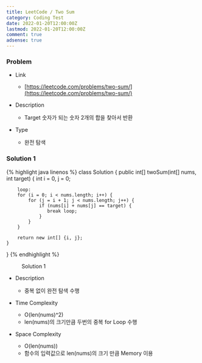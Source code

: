 ```yaml
---
title: LeetCode / Two Sum
category: Coding Test
date: 2022-01-20T12:00:00Z
lastmod: 2022-01-20T12:00:00Z
comment: true
adsense: true
---
```


### Problem

* Link
  * [https://leetcode.com/problems/two-sum/](https://leetcode.com/problems/two-sum/)

* Description
  * Target 숫자가 되는 숫자 2개의 합을 찾아서 반환

* Type
  * 완전 탐색

### Solution 1

{% highlight java linenos %}
class Solution {
    public int[] twoSum(int[] nums, int target) {
        int i = 0, j = 0;
        
        loop:
        for (i = 0; i < nums.length; i++) {
            for (j = i + 1; j < nums.length; j++) {
                if (nums[i] + nums[j] == target) {
                   break loop; 
                }
            }
        }
        
        return new int[] {i, j};
    }
}
{% endhighlight %}
<figure>
<figcaption class="caption">Solution 1</figcaption>
</figure>

* Description
  * 중복 없이 완전 탐색 수행

* Time Complexity
  * O(len(nums)^2)
  * len(nums)의 크기만큼 두번의 중복 for Loop 수행

* Space Complexity
  * O(len(nums))
  * 함수의 입력값으로 len(nums)의 크기 만큼 Memory 이용
